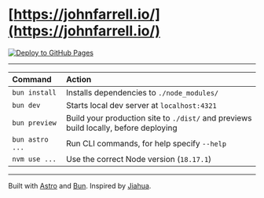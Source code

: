 # [https://johnfarrell.io/](https://johnfarrell.io/)

[![Deploy to GitHub Pages](https://github.com/johnsfarrell/site/actions/workflows/deploy.yml/badge.svg)](https://github.com/johnsfarrell/site/actions/workflows/deploy.yml)

<hr>

| Command         | Action                                                                               |
| :-------------- | :----------------------------------------------------------------------------------- |
| `bun install`   | Installs dependencies to `./node_modules/`                                           |
| `bun dev`       | Starts local dev server at `localhost:4321`                                          |
| `bun preview`   | Build your production site to `./dist/` and previews build locally, before deploying |
| `bun astro ...` | Run CLI commands, for help specify `--help`                                          |
| `nvm use ...`   | Use the correct Node version (`18.17.1`)                                             |

<hr>

Built with [Astro](https://astro.build/) and [Bun](https://bun.sh/). Inspired by [Jiahua](https://jiahua.io/).
